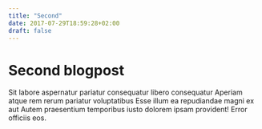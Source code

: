 ```yaml
---
title: "Second"
date: 2017-07-29T18:59:28+02:00
draft: false
---
```


# Second blogpost

Sit labore aspernatur pariatur consequatur libero consequatur Aperiam atque rem rerum pariatur voluptatibus Esse illum ea repudiandae magni ex aut Autem praesentium temporibus iusto dolorem ipsam provident! Error officiis eos.

